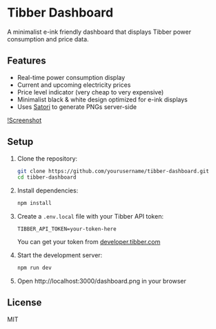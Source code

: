 # Tibber Dashboard

A minimalist e-ink friendly dashboard that displays Tibber power consumption and price data.

## Features

- Real-time power consumption display
- Current and upcoming electricity prices
- Price level indicator (very cheap to very expensive)
- Minimalist black & white design optimized for e-ink displays
- Uses [Satori](https://github.com/vercel/satori) to generate PNGs server-side

[!Screenshot](./screenshot.jpg)

## Setup

1. Clone the repository:

   ```bash
   git clone https://github.com/yourusername/tibber-dashboard.git
   cd tibber-dashboard
   ```

2. Install dependencies:

   ```bash
   npm install
   ```

3. Create a `.env.local` file with your Tibber API token:

   ```
   TIBBER_API_TOKEN=your-token-here
   ```

   You can get your token from [developer.tibber.com](https://developer.tibber.com)

4. Start the development server:

   ```bash
   npm run dev
   ```

5. Open http://localhost:3000/dashboard.png in your browser

## License

MIT
